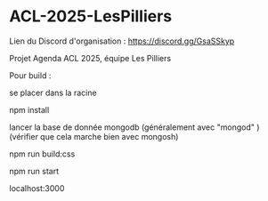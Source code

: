 # ACL-2025-LesPilliers

Lien du Discord d'organisation : https://discord.gg/GsaSSkyp

Projet Agenda ACL 2025, équipe Les Pilliers

Pour build :

se placer dans la racine

npm install

lancer la base de donnée mongodb (généralement avec "mongod" )
(vérifier que cela marche bien avec mongosh)

npm run build:css

npm run start

localhost:3000
